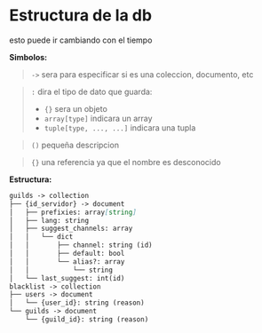 # Estructura de la db

esto puede ir cambiando con el tiempo

**Simbolos:**

> `->` sera para especificar si es una coleccion, documento, etc

> `:` dira el tipo de dato que guarda:
>
> -   `{}` sera un objeto
> -   `array[type]` indicara un array
> -   `tuple[type, ..., ...]` indicara una tupla

> `()` pequeña descripcion

> `{}` una referencia ya que el nombre es desconocido

**Estructura:**

```markdown
guilds -> collection
├── {id_servidor} -> document
│   ├── prefixies: array[string]
│   ├── lang: string
│   ├── suggest_channels: array
│   │   └── dict
│   │       ├── channel: string (id) 
│   │       ├── default: bool
│   │       └── alias?: array
│   │           └── string
│   └── last_suggest: int(id)
blacklist -> collection
├── users -> document
│   └── {user_id}: string (reason)
└── guilds -> document
    └── {guild_id}: string (reason)
```

<!-- {id_servidor} -> coleccion
├── bienvenidas -> documento
│   ├── canal: id
│   ├── mensaje: string
│   └── roles (lista de roles para dar): list
├── moderacion -> documento
│   ├── warns: int
│   └── message: boolean
├── report -> documento
│   └── channel: id
├── suggest -> documento / subcoleccion
│   ├── suggestions -> coleccion
│   │   └── {id} -> documento
│   │       ├── channel: id
│   │       ├── author: id
│   │       └── suggest: string
│   ├── {channel_name}: id
│   ├── lastId: int
│   └── predetermined: id
├── users -> documento / subcoleccion
│   └── {id_usuario} -> coleccion
│       ├── sanctions -> documento
│       │   ├── warn (lista que contiene mapas con los datos de cada warn): list
│       │   ├── mute (lista que contiene mapas con los datos de cada mute): list
│       │   └── ban (lista que contiene mapas con los datos de cada ban): list
│       └── reports -> documento
│           ├── report1 (datos del reporte): map
│           │   ├── id: int
│           │   └── report: str
│           └── report_id: int
config -> coleccion
├── {id_servidor} -> documento
│   ├── prefix: str
│   ├── attachments: id
│   ├── blacklistChannels (lista con id de canales): list
│   └── lang: str
├── bot -> documento
│   ├── prefixes (lista que contiene todos los prefijos): list
│   ├── afks (mapa) con todos los afk): map
│   └── mutes (mapa con todos los mutes): map
users -> coleccion
└── {id_usuario} -> documento / subcoleccion
    └── notes -> coleccion
        └── {cuaderno} -> document
            ├── config: map
            │   ├── description: str
            │   └── color: hex
            └── {page}: map
                └── contenido -->
